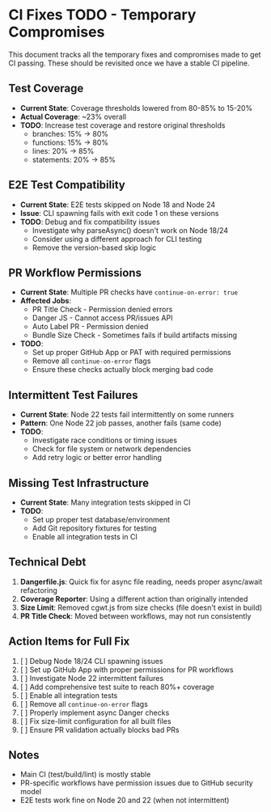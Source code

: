 # CI Fixes TODO - Temporary Compromises

This document tracks all the temporary fixes and compromises made to get CI passing. These should be revisited once we have a stable CI pipeline.

## Test Coverage
- **Current State**: Coverage thresholds lowered from 80-85% to 15-20%
- **Actual Coverage**: ~23% overall
- **TODO**: Increase test coverage and restore original thresholds
  - branches: 15% → 80%
  - functions: 15% → 80%
  - lines: 20% → 85%
  - statements: 20% → 85%

## E2E Test Compatibility
- **Current State**: E2E tests skipped on Node 18 and Node 24
- **Issue**: CLI spawning fails with exit code 1 on these versions
- **TODO**: Debug and fix compatibility issues
  - Investigate why parseAsync() doesn't work on Node 18/24
  - Consider using a different approach for CLI testing
  - Remove the version-based skip logic

## PR Workflow Permissions
- **Current State**: Multiple PR checks have `continue-on-error: true`
- **Affected Jobs**:
  - PR Title Check - Permission denied errors
  - Danger JS - Cannot access PR/issues API
  - Auto Label PR - Permission denied
  - Bundle Size Check - Sometimes fails if build artifacts missing
- **TODO**: 
  - Set up proper GitHub App or PAT with required permissions
  - Remove all `continue-on-error` flags
  - Ensure these checks actually block merging bad code

## Intermittent Test Failures
- **Current State**: Node 22 tests fail intermittently on some runners
- **Pattern**: One Node 22 job passes, another fails (same code)
- **TODO**: 
  - Investigate race conditions or timing issues
  - Check for file system or network dependencies
  - Add retry logic or better error handling

## Missing Test Infrastructure
- **Current State**: Many integration tests skipped in CI
- **TODO**:
  - Set up proper test database/environment
  - Add Git repository fixtures for testing
  - Enable all integration tests in CI

## Technical Debt
1. **Dangerfile.js**: Quick fix for async file reading, needs proper async/await refactoring
2. **Coverage Reporter**: Using a different action than originally intended
3. **Size Limit**: Removed cgwt.js from size checks (file doesn't exist in build)
4. **PR Title Check**: Moved between workflows, may not run consistently

## Action Items for Full Fix
1. [ ] Debug Node 18/24 CLI spawning issues
2. [ ] Set up GitHub App with proper permissions for PR workflows  
3. [ ] Investigate Node 22 intermittent failures
4. [ ] Add comprehensive test suite to reach 80%+ coverage
5. [ ] Enable all integration tests
6. [ ] Remove all `continue-on-error` flags
7. [ ] Properly implement async Danger checks
8. [ ] Fix size-limit configuration for all built files
9. [ ] Ensure PR validation actually blocks bad PRs

## Notes
- Main CI (test/build/lint) is mostly stable
- PR-specific workflows have permission issues due to GitHub security model
- E2E tests work fine on Node 20 and 22 (when not intermittent)